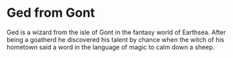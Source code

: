 # Ged from Gont

Ged is a wizard from the isle of Gont in the fantasy world of Earthsea. After being a goatherd he discovered his talent by chance when the witch of his hometown said a word in the language of magic to calm down a sheep.
